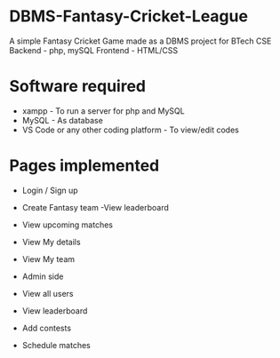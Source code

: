 # DBMS-Fantasy-Cricket-League
A simple Fantasy Cricket Game made as a DBMS project for BTech CSE
Backend - php, mySQL Frontend - HTML/CSS 

# Software required
- xampp - To run a server for php and MySQL
- MySQL - As database 
- VS Code or any other coding platform - To view/edit codes

# Pages implemented 
 - Login / Sign up
-  Create Fantasy team 
  -View leaderboard
 - View upcoming matches 
-  View My details
-  View My team

-  Admin side
-  View all users
 - View leaderboard
 - Add contests
 - Schedule matches 
